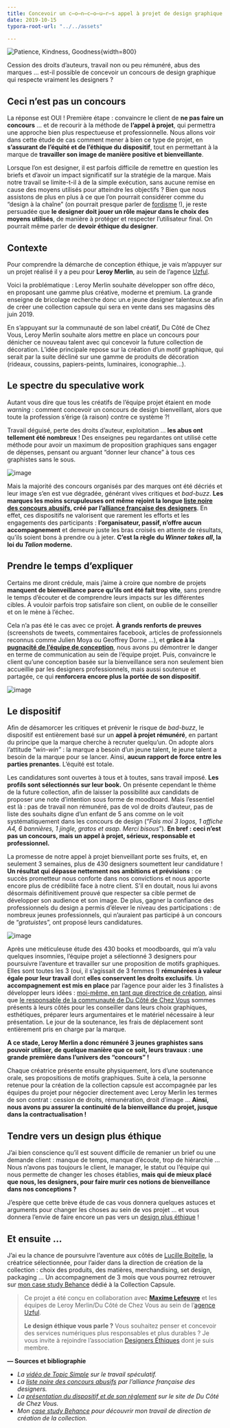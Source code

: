 ```yaml
---
title: Concevoir un c̶o̶n̶c̶o̶u̶r̶s appel à projet de design graphique bienveillant
date: 2019-10-15
typora-root-url: "../../assets"

---
```

![Patience, Kindness, Goodness](/images/1_2xoPCH3Pjl_mukiyQd5wXg.png "Photo by Caleb Gregory"){width=800}

Cession des droits d’auteurs, travail non ou peu rémunéré, abus des marques … est-il possible de concevoir un concours de design graphique qui respecte vraiment les designers ?

## Ceci n’est pas un concours

La réponse est OUI ! Première étape : convaincre le client de **ne pas faire un concours** … et de recourir à la méthode de **l’appel à projet**, qui permettra une approche bien plus respectueuse et professionnelle. Nous allons voir dans cette étude de cas comment mener à bien ce type de projet, en **s’assurant de l’équité et de l’éthique du dispositif**, tout en permettant à la marque de **travailler son image de manière positive et bienveillante**.

Lorsque l’on est designer, il est parfois difficile de remettre en question les briefs et d’avoir un impact significatif sur la stratégie de la marque. Mais notre travail se limite-t-il à de la simple exécution, sans aucune remise en cause des moyens utilisés pour atteindre les objectifs ? Bien que nous assistons de plus en plus à ce que l’on pourrait considérer comme du “design à la chaîne” (on pourrait presque parler de [fordisme](https://medium.com/@cecile.ricordeau/brève-histoire-du-design-c87f09a08931) !), je reste persuadée que **le designer doit jouer un rôle majeur dans le choix des moyens utilisés**, de manière à protéger et respecter l’utilisateur final. On pourrait même parler de **devoir éthique du designer**.

## Contexte

Pour comprendre la démarche de conception éthique, je vais m’appuyer sur un projet réalisé il y a peu pour **Leroy Merlin**, au sein de l’agence [Uzful](http://www.uzful.fr/).

Voici la problématique : Leroy Merlin souhaite développer son offre déco, en proposant une gamme plus créative, moderne et premium. La grande enseigne de bricolage recherche donc un.e jeune designer talenteux.se afin de créer une collection capsule qui sera en vente dans ses magasins dès juin 2019.

En s’appuyant sur la communauté de son label créatif, Du Côté de Chez Vous, Leroy Merlin souhaite alors mettre en place un concours pour dénicher ce nouveau talent avec qui concevoir la future collection de décoration. L’idée principale repose sur la création d’un motif graphique, qui serait par la suite décliné sur une gamme de produits de décoration (rideaux, coussins, papiers-peints, luminaires, iconographie…).

## Le spectre du speculative work

Autant vous dire que tous les créatifs de l’équipe projet étaient en mode *warning* : comment concevoir un concours de design bienveillant, alors que toute la profession s’érige (à raison) contre ce système ?!

Travail déguisé, perte des droits d’auteur, exploitation … **les abus ont tellement été nombreux** ! Des enseignes peu regardantes ont utilisé cette méthode pour avoir un maximum de proposition graphiques sans engager de dépenses, pensant ou arguant “donner leur chance” à tous ces graphistes sans le sous.

![image](/images/1_Y8gAVwL9V98MebXqjTy_Ow.png)

Mais la majorité des concours organisés par des marques ont été décriés et leur image s’en est vue dégradée, générant vives critiques et *bad-buzz*. **Les marques les moins scrupuleuses ont même rejoint la longue [liste noire des concours abusifs](http://www.alliance-francaise-des-designers.org/blog/liste-noire-des-appels-d-offres-de-design-et-de-communication-1.html), créé par l’[alliance française des designers](http://www.alliance-francaise-des-designers.org/)**. En effet, ces dispositifs ne valorisent que rarement les efforts et les engagements des participants : **l’organisateur, passif, n’offre aucun accompagnement** et demeure juste les bras croisés en attente de résultats, qu’ils soient bons à prendre ou à jeter. **C’est la règle du *Winner takes all*, la loi du *Talion* moderne.**

## Prendre le temps d’expliquer

Certains me diront crédule, mais j’aime à croire que nombre de projets **manquent de bienveillance parce qu’ils ont été fait trop vite**, sans prendre le temps d’écouter et de comprendre leurs impacts sur les différentes cibles. À vouloir parfois trop satisfaire son client, on oublie de le conseiller et on le mène à l’échec.

Cela n’a pas été le cas avec ce projet. **À grands renforts de preuves** (screenshots de tweets, commentaires facebook, articles de professionnels reconnus comme Julien Moya ou Geoffrey Dorne …), et **grâce à la** [**pugnacité de l’équipe de conception**](https://medium.com/@quinze_w), nous avons pu démontrer le danger en terme de communication au sein de l’équipe projet. Puis, convaincre le client qu’une conception basée sur la bienveillance sera non seulement bien accueillie par les designers professionnels, mais aussi soutenue et partagée, ce qui **renforcera encore plus la portée de son dispositif**.

![image](/images/1_Iqb5ZsVFPbhB0X0Da0T7fA.png)

## Le dispositif

Afin de désamorcer les critiques et prévenir le risque de *bad-buzz*, le dispositif est entièrement basé sur un **appel à projet rémunéré**, en partant du principe que la marque cherche à recruter quelqu’un. On adopte alors l’attitude “*win-win”* : la marque a besoin d’un jeune talent, le jeune talent a besoin de la marque pour se lancer. Ainsi, **aucun rapport de force entre les parties prenantes**. L’équité est totale.

Les candidatures sont ouvertes à tous et à toutes, sans travail imposé. **Les profils sont sélectionnés sur leur book.** On présente cependant le thème de la future collection, afin de laisser la possibilité aux candidats de proposer une note d’intention sous forme de moodboard. Mais l’essentiel est là : pas de travail non rémunéré, pas de vol de droits d’auteur, pas de liste des souhaits digne d’un enfant de 5 ans comme on le voit systématiquement dans les concours de design (“*Fais moi 3 logos, 1 affiche A4, 6 bannières, 1 jingle, gratos et asap. Merci bisous*”). **En bref : ceci n’est pas un concours, mais un appel à projet, sérieux, responsable et professionnel.**

<!-- insta -->

La promesse de notre appel à projet bienveillant porte ses fruits, et, en seulement 3 semaines, plus de 430 designers soumettent leur candidature ! **Un résultat qui dépasse nettement nos ambitions et prévisions** : ce succès prometteur nous conforte dans nos convictions et nous apporte encore plus de crédibilité face à notre client. S’il en doutait, nous lui avons désormais définitivement prouvé que respecter sa cible permet de développer son audience et son image. De plus, gagner la confiance des professionnels du design a permis d’élever le niveau des participations : de nombreux jeunes professionnels, qui n’auraient pas participé à un concours de “*gratuiste*s”, ont proposé leurs candidatures.

![image](/images/1_baalgdHqorXhWNxIuIXUNg.png)

Après une méticuleuse étude des 430 books et moodboards, qui m’a valu quelques insomnies, l’équipe projet a sélectionné 3 designers pour poursuivre l’aventure et travailler sur une proposition de motifs graphiques. Elles sont toutes les 3 (oui, il s’agissait de 3 femmes !) **rémunérées à valeur égale pour leur travail** dont **elles conservent les droits exclusifs**. Un **accompagnement est mis en place** par l’agence pour aider les 3 finalistes à développer leurs idées : [moi-même, en tant que directrice de création](https://www.linkedin.com/in/digitalcreation/), ainsi que [le responsable de la communauté de Du Côté de Chez Vous](https://www.linkedin.com/in/julienmonthioux/) sommes présents à leurs côtés pour les conseiller dans leurs choix graphiques, esthétiques, préparer leurs argumentaires et le matériel nécessaire à leur présentation. Le jour de la soutenance, les frais de déplacement sont entièrement pris en charge par la marque.

**A ce stade, Leroy Merlin a donc rémunéré 3 jeunes graphistes sans pouvoir utiliser, de quelque manière que ce soit, leurs travaux : une grande première dans l’univers des “concours” !**

Chaque créatrice présente ensuite physiquement, lors d’une soutenance orale, ses propositions de motifs graphiques. Suite à cela, la personne retenue pour la création de la collection capsule est accompagnée par les équipes du projet pour négocier directement avec Leroy Merlin les termes de son contrat : cession de droits, rémunération, droit d’image … **Ainsi, nous avons pu assurer la continuité de la bienveillance du projet, jusque dans la contractualisation !**

## Tendre vers un design plus éthique

J’ai bien conscience qu’il est souvent difficile de remanier un brief ou une demande client : manque de temps, manque d’écoute, trop de hiérarchie … Nous n’avons pas toujours le client, le manager, le statut ou l’équipe qui nous permette de changer les choses établies, **mais qui de mieux placé que nous, les designers, pour faire murir ces notions de bienveillance dans nos conceptions ?**

J’espère que cette brève étude de cas vous donnera quelques astuces et arguments pour changer les choses au sein de vos projet … et vous donnera l’envie de faire encore un pas vers un [design plus éthique](https://designersethiques.org/) !

## Et ensuite …

J’ai eu la chance de poursuivre l’aventure aux côtés de [Lucille Boitelle](http://www.lucilleboitelle.fr/), la créatrice sélectionnée, pour l’aider dans la direction de création de la collection : choix des produits, des matières, merchandising, set design, packaging … Un accompagnement de 3 mois que vous pourrez retrouver sur [mon case study Behance](https://www.behance.net/gallery/86843719/collection-capsule) dédié à la Collection Capsule.

<link rel="stylesheet" href="https://cdn.plyr.io/3.6.12/plyr.css" />
<style>
  :root {
    --plyr-color-main: #000;
  }
</style>
<div id="player" class="player" data-plyr-provider="vimeo" data-plyr-embed-id="366568671"></div>
<script src="https://cdn.plyr.io/3.6.12/plyr.js"></script>
<script>const player = new Plyr('#player');</script>

> Ce projet a été conçu en collaboration avec [**Maxime Lefeuvre**](https://medium.com/@quinze_w) et les équipes de Leroy Merlin/Du Côté de Chez Vous au sein de l’[agence Uzful](https://www.uzful.fr/).
>
> **Le design éthique vous parle ?** Vous souhaitez penser et concevoir des services numériques plus responsables et plus durables ? Je vous invite à rejoindre l’association [Designers Éthiques](https://designersethiques.org/) dont je suis membre.

**— Sources et bibliographie**

- *La [vidéo de Topic Simple](https://www.youtube.com/watch?v=gemQQ0-RSyQ) sur le travail spéculatif.*
- *La [liste noire des concours abusifs](http://www.alliance-francaise-des-designers.org/blog/liste-noire-des-appels-d-offres-de-design-et-de-communication-1.html) par l’alliance française des designers.*
- *La [présentation du dispositif et de son règlement](https://www.ducotedechezvous.com/article/capsule-des-createurs-co-signez-une-collection-leroy-merlin/?utm_source=cc18&utm_medium=referral) sur le site de Du Côté de Chez Vous.*
- *Mon [case study Behance](https://www.behance.net/gallery/86843719/collection-capsule) pour découvrir mon travail de direction de création de la collection.*